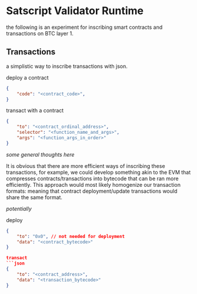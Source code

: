 # Satscript Validator Runtime

the following is an experiment for inscribing smart contracts and transactions on BTC layer 1.

## Transactions

a simplistic way to inscribe transactions with json.

deploy a contract
```json
{
    "code": "<contract_code>",
}
```

transact with a contract
```json
{
    "to": "<contract_ordinal_address>",
    "selector": "<function_name_and_args>",
    "args": "<function_args_in_order>"
}
```

_some general thoughts here_

It is obvious that there are more efficient ways of inscribing these transactions, for example, we could develop something
akin to the EVM that compresses contracts/transactions into bytecode that can be ran more efficiently. This approach
would most likely homogenize our transaction formats: meaning that contract deployment/update transactions would share
the same format.

_potentially_

deploy
```json
{
    "to": "0x0", // not needed for deployment
    "data": "<contract_bytecode>"
}

transact
```json
{
    "to": "<contract_address>",
    "data": "<transaction_bytecode>"
}

```